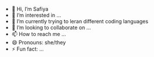 - 👋 Hi, I’m Safiya
- 👀 I’m interested in ...
- 🌱 I’m currently trying to leran different coding languages 
- 💞️ I’m looking to collaborate on ...
- 📫 How to reach me ...
- 😄 Pronouns: she/they
- ⚡ Fun fact: ...

<!---
safiyacodesstuff/safiyacodesstuff is a ✨ special ✨ repository because its `README.md` (this file) appears on your GitHub profile.
You can click the Preview link to take a look at your changes.
--->
